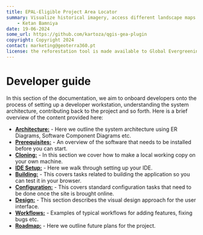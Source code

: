 ```yaml
---
title: EPAL-Eligible Project Area Locator
summary: Visualize historical imagery, access different landscape maps and generate reports for potential afforestation sites.
    - Ketan Bamniya
date: 19-06-2024
some_url: https://github.com/kartoza/qgis-gea-plugin
copyright: Copyright 2024
contact: marketing@geoterra360.pt
license: the reforestation tool is made available to Global Evergreening Global Alliance (GEA) under a non-exclusive, sub-licensable, perpetual, irrevocable, royalty-free licence. This which allows GEA to use and replicate the QGIS plugin and tool for the appointed project areas in Kenya, Uganda, and Malawi; and any other carbon offset future project areas managed, operated, and undertaken by GEA. The reforestation tool concept, functionality, and operations, as well as the physical QGIS plugin are covered, considered, and always remain the Intellectual Property of GT360.
---
```


# Developer guide

In this section of the documentation, we aim to onboard developers onto the process of setting up a developer workstation, understanding the system architecture, contributing back to the project and so forth. Here is a brief overview of the content provided here:

* **[Architecture:](./architecture.md)** - Here we outline the system architecture using ER Diagrams, Software Component Diagrams etc.
* **[Prerequisites:](./prerequisites.md)** - An overview of the software that needs to be installed before you can start.
* **[Cloning:](./cloning.md)** - In this section we cover how to make a local working copy on your own machine.
* **[IDE Setup:](./ide-setup.md)** - Here we walk through setting up your IDE.
* **[Building:](./building.md)** - This covers tasks related to building the application so you can test it in your browser.
* **[Configuration:](./configuration.md)** - This covers standard configuration tasks that need to be done once the site is brought online.
* **[Design:](./design.md)** - This section describes the visual design approach for the user interface.
* **[Workflows:](./workflows.md)** - Examples of typical workflows for adding features, fixing bugs etc.
* **[Roadmap:](./roadmap.md)** - Here we outline future plans for the project.
